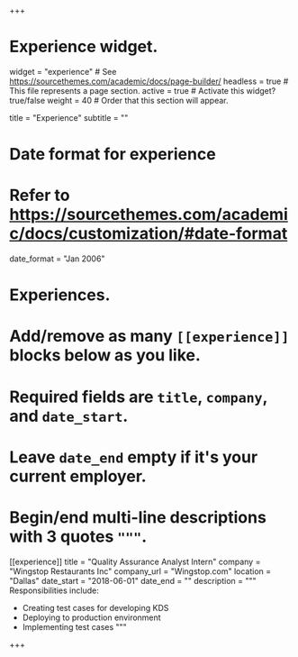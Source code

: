 +++
# Experience widget.
widget = "experience"  # See https://sourcethemes.com/academic/docs/page-builder/
headless = true  # This file represents a page section.
active = true  # Activate this widget? true/false
weight = 40  # Order that this section will appear.

title = "Experience"
subtitle = ""

# Date format for experience
#   Refer to https://sourcethemes.com/academic/docs/customization/#date-format
date_format = "Jan 2006"

# Experiences.
#   Add/remove as many `[[experience]]` blocks below as you like.
#   Required fields are `title`, `company`, and `date_start`.
#   Leave `date_end` empty if it's your current employer.
#   Begin/end multi-line descriptions with 3 quotes `"""`.
[[experience]]
  title = "Quality Assurance Analyst Intern"
  company = "Wingstop Restaurants Inc"
  company_url = "Wingstop.com"
  location = "Dallas"
  date_start = "2018-06-01"
  date_end = ""
  description = """
  Responsibilities include:
  
  * Creating test cases for developing KDS
  * Deploying to production environment
  * Implementing test cases 
  """



+++
